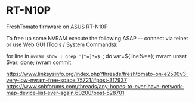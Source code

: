 # RT-N10P
FreshTomato firmware on ASUS RT-N10P

To free up some NVRAM execute the following ASAP -- connect via telnet or use Web GUI (Tools / System Commands):

for line in `nvram show | grep ^[^=]*=$ `; do var=${line%*=}; nvram unset $var; done; nvram commit

https://www.linksysinfo.org/index.php?threads/freshtomato-on-e2500v3-very-low-nvram-free-space.75721/#post-317937
https://www.snbforums.com/threads/any-hopes-to-ever-have-network-map-device-list-ever-again.60200/post-528701

